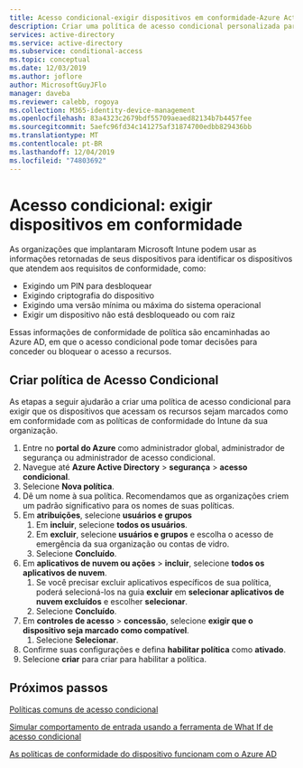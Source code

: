 ```yaml
---
title: Acesso condicional-exigir dispositivos em conformidade-Azure Active Directory
description: Criar uma política de acesso condicional personalizada para exigir dispositivos em conformidade
services: active-directory
ms.service: active-directory
ms.subservice: conditional-access
ms.topic: conceptual
ms.date: 12/03/2019
ms.author: joflore
author: MicrosoftGuyJFlo
manager: daveba
ms.reviewer: calebb, rogoya
ms.collection: M365-identity-device-management
ms.openlocfilehash: 83a4323c2679bdf55709aeaed82134b7b4457fee
ms.sourcegitcommit: 5aefc96fd34c141275af31874700edbb829436bb
ms.translationtype: MT
ms.contentlocale: pt-BR
ms.lasthandoff: 12/04/2019
ms.locfileid: "74803692"
---
```

# <a name="conditional-access-require-compliant-devices"></a>Acesso condicional: exigir dispositivos em conformidade

As organizações que implantaram Microsoft Intune podem usar as informações retornadas de seus dispositivos para identificar os dispositivos que atendem aos requisitos de conformidade, como:

* Exigindo um PIN para desbloquear
* Exigindo criptografia do dispositivo
* Exigindo uma versão mínima ou máxima do sistema operacional
* Exigir um dispositivo não está desbloqueado ou com raiz

Essas informações de conformidade de política são encaminhadas ao Azure AD, em que o acesso condicional pode tomar decisões para conceder ou bloquear o acesso a recursos.

## <a name="create-a-conditional-access-policy"></a>Criar política de Acesso Condicional

As etapas a seguir ajudarão a criar uma política de acesso condicional para exigir que os dispositivos que acessam os recursos sejam marcados como em conformidade com as políticas de conformidade do Intune da sua organização.

1. Entre no **portal do Azure** como administrador global, administrador de segurança ou administrador de acesso condicional.
1. Navegue até **Azure Active Directory** > **segurança** > **acesso condicional**.
1. Selecione **Nova política**.
1. Dê um nome à sua política. Recomendamos que as organizações criem um padrão significativo para os nomes de suas políticas.
1. Em **atribuições**, selecione **usuários e grupos**
   1. Em **incluir**, selecione **todos os usuários**.
   1. Em **excluir**, selecione **usuários e grupos** e escolha o acesso de emergência da sua organização ou contas de vidro. 
   1. Selecione **Concluído**.
1. Em **aplicativos de nuvem ou ações** > **incluir**, selecione **todos os aplicativos de nuvem**.
   1. Se você precisar excluir aplicativos específicos de sua política, poderá selecioná-los na guia **excluir** em **selecionar aplicativos de nuvem excluídos** e escolher **selecionar**.
   1. Selecione **Concluído**.
1. Em **controles de acesso** > **concessão**, selecione **exigir que o dispositivo seja marcado como compatível**.
   1. Selecione **Selecionar**.
1. Confirme suas configurações e defina **habilitar política** como **ativado**.
1. Selecione **criar** para criar para habilitar a política.

## <a name="next-steps"></a>Próximos passos

[Políticas comuns de acesso condicional](concept-conditional-access-policy-common.md)

[Simular comportamento de entrada usando a ferramenta de What If de acesso condicional](troubleshoot-conditional-access-what-if.md)

[As políticas de conformidade do dispositivo funcionam com o Azure AD](https://docs.microsoft.com/intune/device-compliance-get-started#device-compliance-policies-work-with-azure-ad)
